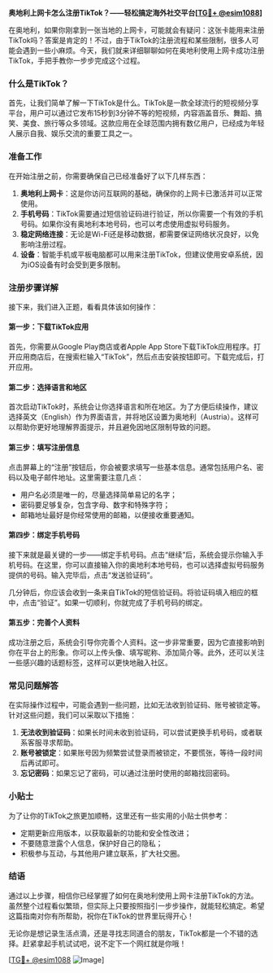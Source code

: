 **奥地利上网卡怎么注册TikTok？——轻松搞定海外社交平台[[TG💪+ @esim1088](https://t.me/s/esim1088)]**

在奥地利，如果你刚拿到一张当地的上网卡，可能就会有疑问：这张卡能用来注册TikTok吗？答案是肯定的！不过，由于TikTok的注册流程和某些限制，很多人可能会遇到一些小麻烦。今天，我们就来详细聊聊如何在奥地利使用上网卡成功注册TikTok，手把手教你一步步完成这个过程。

### 什么是TikTok？

首先，让我们简单了解一下TikTok是什么。TikTok是一款全球流行的短视频分享平台，用户可以通过它发布15秒到3分钟不等的短视频，内容涵盖音乐、舞蹈、搞笑、美食、旅行等众多领域。这款应用在全球范围内拥有数亿用户，已经成为年轻人展示自我、娱乐交流的重要工具之一。

### 准备工作

在开始注册之前，你需要确保自己已经准备好了以下几样东西：

1. **奥地利上网卡**：这是你访问互联网的基础，确保你的上网卡已激活并可以正常使用。
2. **手机号码**：TikTok需要通过短信验证码进行验证，所以你需要一个有效的手机号码。如果你没有奥地利本地号码，也可以考虑使用虚拟号码服务。
3. **稳定网络连接**：无论是Wi-Fi还是移动数据，都需要保证网络状况良好，以免影响注册过程。
4. **设备**：智能手机或平板电脑都可以用来注册TikTok，但建议使用安卓系统，因为iOS设备有时会受到更多限制。

### 注册步骤详解

接下来，我们进入正题，看看具体该如何操作：

#### 第一步：下载TikTok应用

首先，你需要从Google Play商店或者Apple App Store下载TikTok应用程序。打开应用商店后，在搜索栏输入“TikTok”，然后点击安装按钮即可。下载完成后，打开应用。

#### 第二步：选择语言和地区

首次启动TikTok时，系统会让你选择语言和所在地区。为了方便后续操作，建议选择英文（English）作为界面语言，并将地区设置为奥地利（Austria）。这样可以帮助你更好地理解界面提示，并且避免因地区限制导致的问题。

#### 第三步：填写注册信息

点击屏幕上的“注册”按钮后，你会被要求填写一些基本信息。通常包括用户名、密码以及电子邮件地址。这里需要注意几点：
- 用户名必须是唯一的，尽量选择简单易记的名字；
- 密码要足够复杂，包含字母、数字和特殊字符；
- 邮箱地址最好是你经常使用的邮箱，以便接收重要通知。

#### 第四步：绑定手机号码

接下来就是最关键的一步——绑定手机号码。点击“继续”后，系统会提示你输入手机号码。在这里，你可以直接输入你的奥地利本地号码，也可以选择虚拟号码服务提供的号码。输入完毕后，点击“发送验证码”。

几分钟后，你应该会收到一条来自TikTok的短信验证码。将验证码填入相应的框中，点击“验证”。如果一切顺利，你就完成了手机号码的绑定。

#### 第五步：完善个人资料

成功注册之后，系统会引导你完善个人资料。这一步非常重要，因为它直接影响到你在平台上的形象。你可以上传头像、填写昵称、添加简介等。此外，还可以关注一些感兴趣的话题标签，这样可以更快地融入社区。

### 常见问题解答

在实际操作过程中，可能会遇到一些问题，比如无法收到验证码、账号被锁定等。针对这些问题，我们可以采取以下措施：

1. **无法收到验证码**：如果长时间未收到验证码，可以尝试更换手机号码，或者联系客服寻求帮助。
2. **账号被锁定**：如果账号因为频繁尝试登录而被锁定，不要慌张，等待一段时间后再试即可。
3. **忘记密码**：如果忘记了密码，可以通过注册时使用的邮箱找回密码。

### 小贴士

为了让你的TikTok之旅更加顺畅，这里还有一些实用的小贴士供参考：

- 定期更新应用版本，以获取最新的功能和安全性改进；
- 不要随意泄露个人信息，保护好自己的隐私；
- 积极参与互动，与其他用户建立联系，扩大社交圈。

### 结语

通过以上步骤，相信你已经掌握了如何在奥地利使用上网卡注册TikTok的方法。虽然整个过程看似繁琐，但实际上只要按照指引一步步操作，就能轻松搞定。希望这篇指南对你有所帮助，祝你在TikTok的世界里玩得开心！

无论你是想记录生活点滴，还是寻找志同道合的朋友，TikTok都是一个不错的选择。赶紧拿起手机试试吧，说不定下一个网红就是你哦！

[[TG💪+ @esim1088](https://t.me/s/esim1088) ![Image](https://i.postimg.cc/4NQfJmqS/Snipaste-2025-05-13-00-14-12.png)]